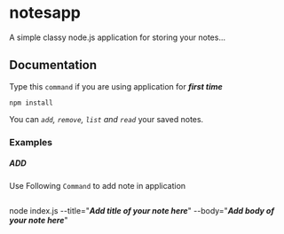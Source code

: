 # notesapp
A simple classy node.js application for storing your notes...

## Documentation
Type this `command` if you are using application for __*first time*__
```
npm install
```
You can _`add`, `remove`, `list` and `read`_ your saved notes.
### Examples
##### ADD
Use Following `Command` to add note in application
> ``` 
  node index.js --title="__*Add title of your note here*__" --body="__*Add body of your note here*__"
  ```
  
